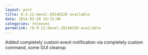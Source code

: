 ```yaml
---
layout: post
title: 0.9.12-devel-20140320 available
date: 2014-03-20 19:15:00
categories: releases
permalink: /0-9-12-devel-20140320-available
---
```


Added completely custom event notification via completely custom command, some GUI cleanup


